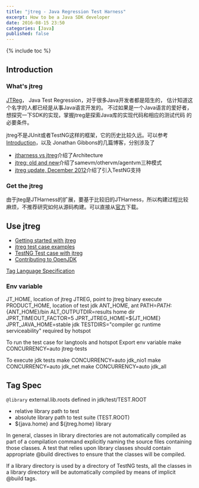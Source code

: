 ```yaml
---
title: "jtreg - Java Regression Test Harness"
excerpt: How to be a Java SDK developer
date: 2016-08-15 23:50
categories: [Java]
published: false
---
```

{% include toc %}

## Introduction

### What's jtreg
[JTReg](http://openjdk.java.net/jtreg/)， Java Test Regression，对于很多Java开发者都是陌生的，
估计知道这个名字的人都已经是从事Java语言开发的。
不过如果是一个Java语言的爱好者，想探究一下SDK的实现，掌握jtreg是探索Java库的实现代码和相应的测试代码
的必要条件。

jtreg不是JUnit或者TestNG这样的框架，它的历史比较久远。可以参考
[Introduction](http://openjdk.java.net/projects/code-tools/jtreg/intro.html)，以及
Jonathan Gibbons的几篇博客，分别涉及了

 - [jtharness vs jtreg](https://blogs.oracle.com/jjg/entry/jtharness_vs_jtreg)介绍了Architecture
 - [jtreg: old and new](https://blogs.oracle.com/jjg/entry/jtreg_old_and_new)介绍了samevm/othervm/agentvm三种模式
 - [jtreg update, December 2012](https://blogs.oracle.com/jjg/entry/jtreg_update_november_2012)介绍了引入TestNG支持

### Get the jtreg
由于jteg是JTHarness的扩展，要基于比较旧的JTHarness，所以构建过程比较麻烦，不推荐研究如何从源码构建。可以直接从[官方](https://adopt-openjdk.ci.cloudbees.com/job/jtreg/lastSuccessfulBuild/artifact/)下载。


## Use jtreg

  - [Getting started with jtreg](https://www.youtube.com/watch?v=4_MSxD8iC1E)
  - [jtreg test case examples](https://www.youtube.com/watch?v=VPA0DlAjvLA)
  - [TestNG Test case with jtreg](https://www.youtube.com/watch?v=AErVcuUfasE)
  - [Contributing to OpenJDK](https://www.youtube.com/watch?v=Phe61ngpRQY)

[Tag Language Specification](http://openjdk.java.net/jtreg/tag-spec.html)

### Env variable
JT_HOME, location of jtreg
JTREG, point to jtreg binary execute
PRODUCT_HOME, location of test jdk
ANT_HOME, ant
PATH=$PATH:${ANT_HOME}/bin
ALT_OUTPUTDIR=results home dir
JPRT_TIMEOUT_FACTOR=5
JPRT_JTREG_HOME=${JT_HOME}
JPRT_JAVA_HOME=stable jdk
TESTDIRS="compiler gc runtime serviceability" required by hotspot


To run the test case for langtools and hotspot
Export env variable
make CONCURRENCY=auto jtreg-tests

To execute jdk tests
make CONCURRENCY=auto jdk_nio1
make CONCURRENCY=auto jdk_net
make CONCURRENCY=auto jdk_all


## Tag Spec
`@library` external.lib.roots defined in jdk/test/TEST.ROOT

 - relative library path to test
 - absolute library path to test suite (TEST.ROOT)
 - ${java.home} and ${jtreg.home} library

In general, classes in library directories are not automatically compiled as part of a compilation command explicitly naming the source files containing those classes. A test that relies upon library classes should contain appropriate @build directives to ensure that the classes will be compiled.

If a library directory is used by a directory of TestNG tests, all the classes in a library directory will be automatically compiled by means of implicit @build tags.

